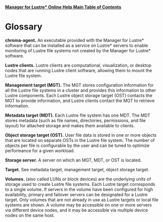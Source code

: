 [**Manager for Lustre\* Online Help Main Table of Contents**](../README.md)
# <a id="13.0"></a>Glossary

**chroma-agent.** An executable provided with the Manager for Lustre\* software that can be installed as a service on Lustre* servers to enable monitoring of Lustre file systems not created by the Manager for Lustre\* software. 

**Lustre clients.** Lustre clients are computational, visualization, or desktop nodes that are running Lustre client software, allowing them to mount the Lustre file system.

**Management target (MGT).** The MGT stores configuration information for all the Lustre file systems in a cluster and provides this information to other Lustre components. Each Lustre object storage target (OST) contacts the MGT to provide information, and Lustre clients contact the MGT to retrieve information.

**Metadata target (MDT).** Each Lustre file system has one MDT. The MDT stores metadata (such as file names, directories, permissions, and file layout) for attached storage and makes them available to clients.

**Object storage target (OST).** User file data is stored in one or more objects that are located on separate OSTs in the Lustre file system. The number of objects per file is configurable by the user and can be tuned to optimize performance for a given workload.

**Storage server.** A server on which an MGT, MDT, or OST is located. 

**Target.** See metadata target, management target, object storage target.

**Volumes.** (also called LUNs or block devices) are the underlying units of storage used to create Lustre file systems. Each Lustre target corresponds to a single volume. If servers in the volume have been configured for high availability, primary and failover servers can be designated for a Lustre target. Only volumes that are not already in use as Lustre targets or local file systems are shown. A volume may be accessible on one or more servers via different device nodes, and it may be accessible via multiple device nodes on the same host.